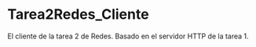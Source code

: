 Tarea2Redes_Cliente
===================

El cliente de la tarea 2 de Redes. Basado en el servidor HTTP de la tarea 1.
